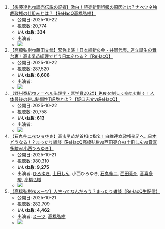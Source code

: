 1.  [【後藤達也vs読売伝説の記者】激白！読売新聞誤報の原因とは？ナベツネ独裁政権の仕組みとは？【ReHacQ高橋弘樹】](/rehacq_fan/ids/P_gxP6vxXXk "wikilink")
    -   公開日: 2025-10-22
    -   視聴数: 20,774
    -   **いいね数: 334**
    -   出演者: 
    - [![](https://img.youtube.com/vi/P_gxP6vxXXk/hqdefault.jpg)](https://www.youtube.com/watch?v=P_gxP6vxXXk)
1.  [【高橋弘樹vs藤田文武】緊急出演！日本維新の会・共同代表…連立誕生の舞台裏！高市早苗総理でどう日本変わる？【ReHacQ】](/rehacq_fan/ids/TYMAm0xqIv8 "wikilink")
    -   公開日: 2025-10-22
    -   視聴数: 287,520
    -   **いいね数: 6,606**
    -   出演者: 
    - [![](https://img.youtube.com/vi/TYMAm0xqIv8/hqdefault.jpg)](https://www.youtube.com/watch?v=TYMAm0xqIv8)
1.  [【野村泰紀vsノーベル生理学・医学賞2025】免疫を制して病気を制す！人体最後の砦...制御性T細胞とは？【坂口志文vsReHacQ】](/rehacq_fan/ids/8BvY5JwK7u4 "wikilink")
    -   公開日: 2025-10-22
    -   視聴数: 20,758
    -   **いいね数: 613**
    -   出演者: 
    - [![](https://img.youtube.com/vi/8BvY5JwK7u4/hqdefault.jpg)](https://www.youtube.com/watch?v=8BvY5JwK7u4)
1.  [【石丸伸二vsひろゆき】高市早苗が首相に指名！自維連立政権発足へ…日本どうなる！？まったり雑談【ReHacQ高橋弘樹vs西田亮介vs土田しんvs音喜多駿vs小西ひろゆき】](/rehacq_fan/ids/FLpXxsuYKls "wikilink")
    -   公開日: 2025-10-21
    -   視聴数: 980,310
    -   **いいね数: 9,275**
    -   出演者: [ひろゆき](/rehacq_fan/people/ひろゆき "wikilink"), [土田しん](/rehacq_fan/people/土田しん "wikilink"), 小西ひろゆき, [石丸伸二](/rehacq_fan/people/石丸伸二 "wikilink"), [西田亮介](/rehacq_fan/people/西田亮介 "wikilink"), [音喜多駿](/rehacq_fan/people/音喜多駿 "wikilink"), [高橋弘樹](/rehacq_fan/people/高橋弘樹 "wikilink")
    - [![](https://img.youtube.com/vi/FLpXxsuYKls/hqdefault.jpg)](https://www.youtube.com/watch?v=FLpXxsuYKls)
1.  [【高橋弘樹vsスーツ】人生ってなんだろう？まったり雑談【ReHacQ生配信】](/rehacq_fan/ids/C4Mo2hRnUac "wikilink")
    -   公開日: 2025-10-21
    -   視聴数: 282,709
    -   **いいね数: 4,462**
    -   出演者: [スーツ](/rehacq_fan/people/スーツ "wikilink"), [高橋弘樹](/rehacq_fan/people/高橋弘樹 "wikilink")
    - [![](https://img.youtube.com/vi/C4Mo2hRnUac/hqdefault.jpg)](https://www.youtube.com/watch?v=C4Mo2hRnUac)

